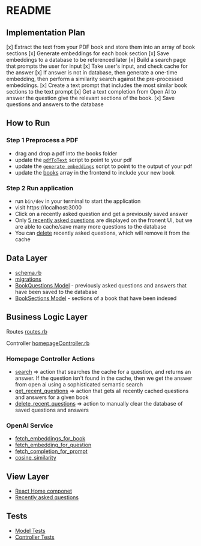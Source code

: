 # README

## Implementation Plan

[x] Extract the text from your PDF book and store them into an array of book sections
[x] Generate embeddings for each book section
[x] Save embeddings to a database to be referenced later
[x] Build a search page that prompts the user for input
[x] Take user's input, and check cache for the answer
[x] If answer is not in database, then generate a one-time embedding, then perform a similarity search against the pre-processed embeddings.
[x] Create a text prompt that includes the most similar book sections to the text prompt
[x] Get a text completion from Open AI to answer the question give the relevant sections of the book.
[x] Save questions and answers to the database

## How to Run

### Step 1 Preprocess a PDF

- drag and drop a pdf into the books folder
- update the [`pdfToText`](https://github.com/vithushan19/book-report-app/blob/main/lib/tasks/pre_process/pdf_to_text.rb) script to point to your pdf
- update the [`generate embeddings`](https://github.com/vithushan19/book-report-app/blob/main/lib/tasks/pre_process/generate_embeddings.rb) script to point to the output of your pdf
- update the [books](https://github.com/vithushan19/book-report-app/blob/main/app/javascript/components/Home.jsx#L60) array in the frontend to include your new book

### Step 2 Run application

- run `bin/dev` in your terminal to start the application
- visit https://localhost:3000
- Click on a recently asked question and get a previously saved answer
- Only [5 recently asked questions](https://github.com/vithushan19/book-report-app/blob/main/app/controllers/homepage_controller.rb#L13) are displayed on the fronent UI, but we are able to cache/save many more questions to the database
- You can [delete](https://github.com/vithushan19/book-report-app/blob/main/app/controllers/homepage_controller.rb#L52) recently asked questions, which will remove it from the cache

## Data Layer

- [schema.rb](https://github.com/vithushan19/book-report-app/blob/main/db/schema.rb)
- [migrations](https://github.com/vithushan19/book-report-app/tree/main/db/migrate)
- [BookQuestions Model](https://github.com/vithushan19/book-report-app/blob/main/app/models/book_question.rb) - previously asked questions and answers that have been saved to the database
- [BookSections Model](https://github.com/vithushan19/book-report-app/blob/main/app/models/book_section.rb) - sections of a book that have been indexed

## Business Logic Layer

Routes
[routes.rb](https://github.com/vithushan19/book-report-app/blob/main/config/routes.rb)

Controller
[homepageController.rb](https://github.com/vithushan19/book-report-app/blob/main/app/controllers/homepage_controller.rb)

### Homepage Controller Actions

- [search](https://github.com/vithushan19/book-report-app/blob/main/app/controllers/homepage_controller.rb#L19) => action that searches the cache for a question, and returns an answer. If the question isn't found in the cache, then we get the answer from open ai using a sophisticated semantic search
- [get_recent_questions](https://github.com/vithushan19/book-report-app/blob/main/app/controllers/homepage_controller.rb#L9) => action that gets all recently cached questions and answers for a given book
- [delete_recent_questions](https://github.com/vithushan19/book-report-app/blob/main/app/controllers/homepage_controller.rb#L52) => action to manually clear the database of saved questions and answers

### OpenAI Service

- [fetch_embeddings_for_book](https://github.com/vithushan19/book-report-app/blob/main/app/services/openai_service.rb#L10)
- [fetch_embedding_for_question](https://github.com/vithushan19/book-report-app/blob/main/app/services/openai_service.rb#L88)
- [fetch_completion_for_prompt](https://github.com/vithushan19/book-report-app/blob/main/app/services/openai_service.rb#L100)
- [cosine_similarity](https://github.com/vithushan19/book-report-app/blob/main/app/services/openai_service.rb#L112)

## View Layer

- [React Home componet](https://github.com/vithushan19/book-report-app/blob/main/app/javascript/components/Home.jsx)
- [Recently asked questions](https://github.com/vithushan19/book-report-app/blob/main/app/javascript/components/Home.jsx#L109)

## Tests

- [Model Tests](https://github.com/vithushan19/book-report-app/tree/main/test/models)
- [Controller Tests](https://github.com/vithushan19/book-report-app/tree/main/test/controllers)
